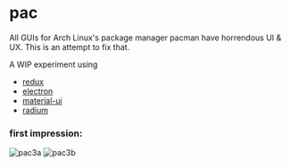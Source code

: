 # pac
All GUIs for Arch Linux's package manager pacman have horrendous UI & UX. This is an attempt to fix that.

A WIP experiment using
- [redux](https://github.com/gaearon/redux)
- [electron](http://electron.atom.io/)
- [material-ui](http://material-ui.com/#/)
- [radium](http://projects.formidablelabs.com/radium/)

### first impression:
![pac3a](https://cloud.githubusercontent.com/assets/3755413/8052483/492115d0-0e88-11e5-854b-4c06c9e214b0.png)
![pac3b](https://cloud.githubusercontent.com/assets/3755413/8052484/4921f48c-0e88-11e5-9791-624c43c5046f.png)
